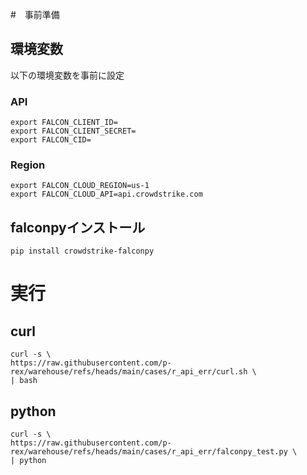 #　事前準備

## 環境変数
以下の環境変数を事前に設定
### API 
```
export FALCON_CLIENT_ID=
export FALCON_CLIENT_SECRET=
export FALCON_CID=
```

### Region
```
export FALCON_CLOUD_REGION=us-1
export FALCON_CLOUD_API=api.crowdstrike.com
```

## falconpyインストール
```
pip install crowdstrike-falconpy
```


# 実行
## curl
```
curl -s \
https://raw.githubusercontent.com/p-rex/warehouse/refs/heads/main/cases/r_api_err/curl.sh \
| bash
```

## python
```
curl -s \
https://raw.githubusercontent.com/p-rex/warehouse/refs/heads/main/cases/r_api_err/falconpy_test.py \
| python
```
